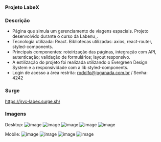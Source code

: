 ### Projeto LabeX

### Descrição
- Página que simula um gerenciamento de viagens espaciais. Projeto desenvolvido durante o curso da Labenu_.
- Tecnologia utilizada: React. Bibliotecas utilizadas: axios, react-router, styled-components.
- Principais componentes: roteirização das páginas, integração com API, autenticação; validação de formulários; layout responsivo.
- A estilização do projeto foi realizada utilizando o Evergreen Design System e a responsividade com a lib styled-components.
- Login de acesso a área restrita: rodolfo@joganada.com.br / Senha: 4242

### Surge
https://jrvc-labex.surge.sh/

### Imagens
Desktop:
![image](https://user-images.githubusercontent.com/80327029/145694932-6b2146f5-e428-49eb-851c-20c06b86f6ca.png) 
![image](https://user-images.githubusercontent.com/80327029/145694938-619893d8-30e2-44f1-bba7-99bd5efaa29c.png)
![image](https://user-images.githubusercontent.com/80327029/145694953-4f50577a-f0c8-466a-8eaa-c51184147795.png) 
![image](https://user-images.githubusercontent.com/80327029/145694959-38ea2ec0-4a61-4b6a-9186-6ac55de0e00a.png)
![image](https://user-images.githubusercontent.com/80327029/145694971-8cd83852-5a8a-4aaf-9485-c52b0c08472c.png)

Mobile:
![image](https://user-images.githubusercontent.com/80327029/145727878-229838f0-0f26-40f6-b281-8475b9a44f92.png) ![image](https://user-images.githubusercontent.com/80327029/145727893-76a652da-b07b-497b-97ae-96f80e639311.png) ![image](https://user-images.githubusercontent.com/80327029/145727904-573f0636-c30b-4889-94e4-a068dc789e18.png) ![image](https://user-images.githubusercontent.com/80327029/145727933-1c3f99d8-cd43-4954-b585-83a547877888.png)